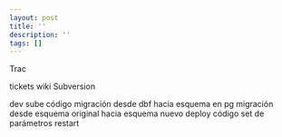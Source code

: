 ```yaml
---
layout: post
title: ''
description: ''
tags: []
---
```


Trac

tickets
wiki
Subversion

dev sube código
migración desde dbf hacia esquema en pg
migración desde esquema original  hacia esquema nuevo
deploy código
set de parámetros
restart

